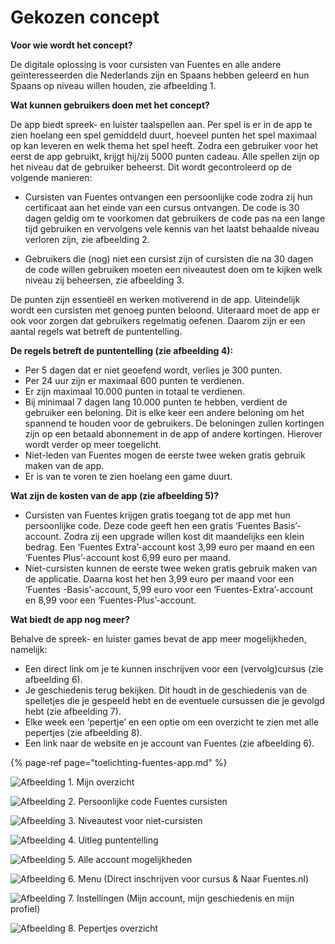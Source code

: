 # Gekozen concept

**Voor wie wordt het concept?**

De digitale oplossing is voor cursisten van Fuentes en alle andere geïnteresseerden die Nederlands zijn en Spaans hebben geleerd en hun Spaans op niveau willen houden, zie afbeelding 1.

**Wat kunnen gebruikers doen met het concept?**

De app biedt spreek- en luister taalspellen aan. Per spel is er in de app te zien hoelang een spel gemiddeld duurt, hoeveel punten het spel maximaal op kan leveren en welk thema het spel heeft. Zodra een gebruiker voor het eerst de app gebruikt, krijgt hij/zij 5000 punten cadeau. Alle spellen zijn op het niveau dat de gebruiker beheerst. Dit wordt gecontroleerd op de volgende manieren:

- Cursisten van Fuentes ontvangen een persoonlijke code zodra zij hun certificaat aan het einde van een cursus ontvangen. De code is 30 dagen geldig om te voorkomen dat gebruikers de code pas na een lange tijd gebruiken en vervolgens vele kennis van het laatst behaalde niveau verloren zijn, zie afbeelding 2.

- Gebruikers die \(nog\) niet een cursist zijn of cursisten die na 30 dagen de code willen gebruiken moeten een niveautest doen om te kijken welk niveau zij beheersen, zie afbeelding 3.

De punten zijn essentieël en werken motiverend in de app. Uiteindelijk wordt een cursisten met genoeg punten beloond. Uiteraard moet de app er ook voor zorgen dat gebruikers regelmatig oefenen. Daarom zijn er een aantal regels wat betreft de puntentelling. 

**De regels betreft de puntentelling \(zie afbeelding 4\):**

* Per 5 dagen dat er niet geoefend wordt, verlies je 300 punten.
* Per 24 uur zijn er maximaal 600 punten te verdienen.
* Er zijn maximaal 10.000 punten in totaal te verdienen.
* Bij minimaal 7 dagen lang 10.000 punten te hebben, verdient de gebruiker een beloning. Dit is elke keer een andere beloning om het spannend te houden voor de gebruikers. De beloningen zullen kortingen zijn op een betaald abonnement in de app of andere kortingen. Hierover wordt verder op meer toegelicht.
* Niet-leden van Fuentes mogen de eerste twee weken gratis gebruik maken van de app.
* Er is van te voren te zien hoelang een game duurt.

**Wat zijn de kosten van de app \(zie afbeelding 5\)?**

* Cursisten van Fuentes krijgen gratis toegang tot de app met hun persoonlijke code. Deze code geeft hen een gratis ‘Fuentes Basis’-account. Zodra zij een upgrade willen kost dit maandelijks een klein bedrag. Een ‘Fuentes Extra’-account kost 3,99 euro per maand en een ‘Fuentes Plus’-account kost 6,99 euro per maand. 
* Niet-cursisten kunnen de eerste twee weken gratis gebruik maken van de applicatie. Daarna kost het hen 3,99 euro per maand voor een ‘Fuentes -Basis’-account, 5,99 euro voor een ‘Fuentes-Extra’-account en 8,99 voor een ‘Fuentes-Plus’-account. 

**Wat biedt de app nog meer?** 

Behalve de spreek- en luister games bevat de app meer mogelijkheden, namelijk:

* Een direct link om je te kunnen inschrijven voor een \(vervolg\)cursus \(zie afbeelding 6\).
* Je geschiedenis terug bekijken. Dit houdt in de geschiedenis van de spelletjes die je gespeeld hebt en de eventuele cursussen die je gevolgd hebt \(zie afbeelding 7\).
* Elke week een ‘pepertje’ en een optie om een overzicht te zien met alle pepertjes \(zie afbeelding 8\).
* Een link naar de website en je account van Fuentes \(zie afbeelding 6\).

{% page-ref page="toelichting-fuentes-app.md" %}

![Afbeelding 1. Mijn overzicht](../.gitbook/assets/dashboard_5000.jpg)

![Afbeelding 2. Persoonlijke code Fuentes cursisten](../.gitbook/assets/onboarding_controlecode.jpg)

![Afbeelding 3. Niveautest voor niet-cursisten](../.gitbook/assets/onboarding_uitlegtest1.jpg)

![Afbeelding 4. Uitleg puntentelling](../.gitbook/assets/uitleg_puntentelling.jpg)

![Afbeelding 5. Alle account mogelijkheden](../.gitbook/assets/extra_opties%20%281%29.jpg)

![Afbeelding 6. Menu \(Direct inschrijven voor cursus &amp; Naar Fuentes.nl\)](../.gitbook/assets/menu_uitgeklapt.jpg)

![Afbeelding 7. Instellingen \(Mijn account, mijn geschiedenis en mijn profiel\)](../.gitbook/assets/instellingen.jpg)

![Afbeelding 8. Pepertjes overzicht](../.gitbook/assets/menu_pepertjes.jpg)

